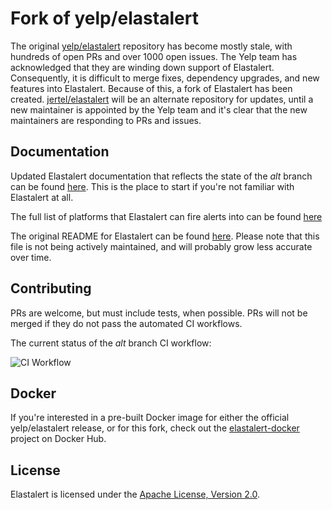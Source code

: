 # Fork of yelp/elastalert

The original [yelp/elastalert][0] repository has become mostly stale, with hundreds of open PRs and
over 1000 open issues. The Yelp team has acknowledged that they are winding down support of
Elastalert. Consequently, it is difficult to merge fixes, dependency upgrades, and new features into
Elastalert. Because of this, a fork of Elastalert has been created. [jertel/elastalert][1] will be
an alternate repository for updates, until a new maintainer is appointed by the Yelp team and it's
clear that the new maintainers are responding to PRs and issues. 

## Documentation

Updated Elastalert documentation that reflects the state of the _alt_ branch can be found [here][3].
This is the place to start if you're not familiar with Elastalert at all.

The full list of platforms that Elastalert can fire alerts into can be found [here][4]

The original README for Elastalert can be found [here][5]. Please note that this file is
not being actively maintained, and will probably grow less accurate over time.

## Contributing

PRs are welcome, but must include tests, when possible. PRs will not be merged if they do not pass
the automated CI workflows. 

The current status of the _alt_ branch CI workflow:

![CI Workflow](https://github.com/jertel/elastalert/workflows/alt_build_test/badge.svg)

## Docker

If you're interested in a pre-built Docker image for either the official yelp/elastalert release, or
for this fork, check out the [elastalert-docker][2] project on Docker Hub.

## License

Elastalert is licensed under the [Apache License, Version 2.0][6].

[0]: https://github.com/yelp/elastalert
[1]: https://github.com/jertel/elastalert 
[2]: https://hub.docker.com/r/jertel/elastalert-docker
[3]: https://elastalert2.readthedocs.io/
[4]: https://elastalert2.readthedocs.io/en/latest/ruletypes.html#alerts
[5]: https://github.com/jertel/elastalert/blob/alt/README-old.md
[6]: http://www.apache.org/licenses/LICENSE-2
